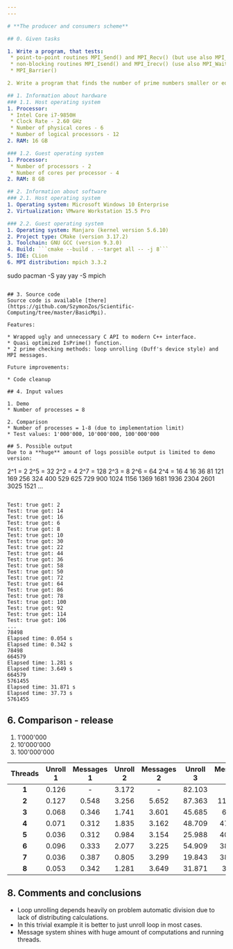 ```yaml
---
---

# **The producer and consumers scheme**

## 0. Given tasks

1. Write a program, that tests:
 * point-to-point routines MPI_Send() and MPI_Recv() (but use also MPI_ANY_SOURCE for the latter)
 * non-blocking routines MPI_Isend() and MPI_Irecv() (use also MPI_Wait() and MPI_Test())
 * MPI_Barrier()

2. Write a program that finds the number of prime numbers smaller or equal than a given number. For instance, the program should find 78498 primes up to 1000000, 664579 up to 10^7, and 5761455 up to 10^8. Use MPI_Reduce() to sum numbers of primes found by MPI processes. Compare the time of counting prime numbers using various numbers of MPI processes.

## 1. Information about hardware
### 1.1. Host operating system
1. Processor:
 * Intel Core i7-9850H
 * Clock Rate - 2.60 GHz
 * Number of physical cores - 6
 * Number of logical processors - 12
2. RAM: 16 GB

### 1.2. Guest operating system
1. Processor:
 * Number of processors - 2
 * Number of cores per processor - 4
2. RAM: 8 GB

## 2. Information about software
### 2.1. Host operating system
1. Operating system: Microsoft Windows 10 Enterprise
2. Virtualization: VMware Workstation 15.5 Pro

### 2.2. Guest operating system
1. Operating system: Manjaro (kernel version 5.6.10)
2. Project type: CMake (version 3.17.2)
3. Toolchain: GNU GCC (version 9.3.0)
4. Build: ```cmake --build . --target all -- -j 8```
5. IDE: CLion
6. MPI distribution: mpich 3.3.2
```
sudo pacman -S yay
yay -S mpich
```

## 3. Source code
Source code is available [there](https://github.com/SzymonZos/Scientific-Computing/tree/master/BasicMpi).

Features:

* Wrapped ugly and unnecessary C API to modern C++ interface.
* Quasi optimized IsPrime() function.
* 2 prime checking methods: loop unrolling (Duff's device style) and MPI messages.

Future improvements:

* Code cleanup

## 4. Input values

1. Demo
* Number of processes = 8

2. Comparison
* Number of processes = 1-8 (due to implementation limit)
* Test values: 1'000'000, 10'000'000, 100'000'000

## 5. Possible output
Due to a **huge** amount of logs possible output is limited to demo version:
```
2^1 = 2
2^5 = 32
2^2 = 4
2^7 = 128
2^3 = 8
2^6 = 64
2^4 = 16
4
16
36
81
121
169
256
324
400
529
625
729
900
1024
1156
1369
1681
1936
2304
2601
3025
1521
...
```

Test: true got: 2
Test: true got: 14
Test: true got: 16
Test: true got: 6
Test: true got: 8
Test: true got: 10
Test: true got: 30
Test: true got: 22
Test: true got: 44
Test: true got: 36
Test: true got: 58
Test: true got: 50
Test: true got: 72
Test: true got: 64
Test: true got: 86
Test: true got: 78
Test: true got: 100
Test: true got: 92
Test: true got: 114
Test: true got: 106
...
78498
Elapsed time: 0.054 s
Elapsed time: 0.342 s
78498
664579
Elapsed time: 1.281 s
Elapsed time: 3.649 s
664579
5761455
Elapsed time: 31.871 s
Elapsed time: 37.73 s
5761455
```

## 6. Comparison - release
1. 1'000'000
2. 10'000'000
3. 100'000'000

|**Threads**|**Unroll 1**|**Messages 1**|**Unroll 2**|**Messages 2**|**Unroll 3**|**Messages 3**|
|:---------:|:----------:|:------------:|:----------:|:------------:|:----------:|:------------:|
|   **1**   |    0.126   |       -      |    3.172   |       -      |   82.103   |       -      |
|   **2**   |    0.127   |     0.548    |    3.256   |     5.652    |   87.363   |    113.532   |
|   **3**   |    0.068   |     0.346    |    1.741   |     3.601    |   45.685   |    63.27     |
|   **4**   |    0.071   |     0.312    |    1.835   |     3.162    |   48.709   |    47.284    |
|   **5**   |    0.036   |     0.312    |    0.984   |     3.154    |   25.988   |    40.825    |
|   **6**   |    0.096   |     0.333    |    2.077   |     3.225    |   54.909   |    38.065    |
|   **7**   |    0.036   |     0.387    |    0.805   |     3.299    |   19.843   |    38.356    |
|   **8**   |    0.053   |     0.342    |    1.281   |     3.649    |   31.871   |    37.73     |


## 8. Comments and conclusions
* Loop unrolling depends heavily on problem automatic division due to lack of distributing calculations.
* In this trivial example it is better to just unroll loop in most cases.
* Message system shines with huge amount of computations and running threads.
